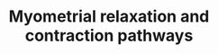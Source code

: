 ---
annotations:
- type: Pathway Ontology
  value: signaling pathway
- type: Cell Type Ontology
  value: smooth muscle cell
- type: Pathway Ontology
  value: signaling pathway
authors:
- Mkutmon
- Egonw
- MaintBot
- Eweitz
description: 'This pathway illustrates signaling networks implicated in uterine muscle
  contraction at labor and quiescence throughout gestation (pregnancy). The muscle
  of the uterus, responsible for contractile activity is the myometrium. Genes in
  this pathway are either transcribed in myometrial muscle cells or act upon the myometrium
  to regulate contraction. The left half of this pathway illustrates pathways of myometrial
  relaxation that are active throughout normal gestation. These signaling events act
  to suppress coordinated contractions to prevent the early onset of labor at term,
  largely via activation of the adenylyl-cyclase thrhough G-protein coupled receptors.
  On the right side of this pathway are signaling componets involved in the activation
  of uterine contractions at labor, in particular, activation of calcium mobilization
  via Oxytocin mediated binding to the Oxytocin G-protein coupled receptor. Additional
  genes implicated in this pathway, based on microarray expression profiling of gestation,
  term and postpartum of term mice are also included (e.g., Guca2b, Rdc1, Edg2) have
  also been included. For a detailed description of this pathway see: http://genomebiology.com/2005/6/2/R12.'
last-edited: 2021-05-21
organisms:
- Bos taurus
redirect_from:
- /index.php/Pathway:WP3276
- /instance/WP3276
schema-jsonld:
- '@context': https://schema.org/
  '@id': https://wikipathways.github.io/pathways/WP3276.html
  '@type': Dataset
  creator:
    '@type': Organization
    name: WikiPathways
  description: 'This pathway illustrates signaling networks implicated in uterine
    muscle contraction at labor and quiescence throughout gestation (pregnancy). The
    muscle of the uterus, responsible for contractile activity is the myometrium.
    Genes in this pathway are either transcribed in myometrial muscle cells or act
    upon the myometrium to regulate contraction. The left half of this pathway illustrates
    pathways of myometrial relaxation that are active throughout normal gestation.
    These signaling events act to suppress coordinated contractions to prevent the
    early onset of labor at term, largely via activation of the adenylyl-cyclase thrhough
    G-protein coupled receptors. On the right side of this pathway are signaling componets
    involved in the activation of uterine contractions at labor, in particular, activation
    of calcium mobilization via Oxytocin mediated binding to the Oxytocin G-protein
    coupled receptor. Additional genes implicated in this pathway, based on microarray
    expression profiling of gestation, term and postpartum of term mice are also included
    (e.g., Guca2b, Rdc1, Edg2) have also been included. For a detailed description
    of this pathway see: http://genomebiology.com/2005/6/2/R12.'
  keywords:
  - GNB4
  - ATF3
  - SLC8A1
  - GUCY1A1
  - 20. Vince, G.S., et al. (1990) J. Immunol. Methods 132, 181-189.
  - RGS3
  - RGS5
  - ATF2
  - IGFBP2
  - RLN1
  - IGFBP1
  - Division of Pediatric Surgery, Johns Hopkins University School of Medicine, Baltimore,
    Maryland 21205, USA.
  - Cyclic GMP
  - PRKCB
  - MYL4
  - GNAS
  - GNB5
  - RGS14
  - ITPR1
  - GABPB1
  - GNG7
  - PRKCZ
  - RGS1
  - SFN
  - SP1
  - CREB3
  - Hoare S, Copland JA, Wood TG, Jeng YJ, Izban MG, Soloff MS.
  - CXCR7
  - CAMK2B
  - PRKAR2B
  - ADCY5
  - CNN1
  - 22. Dudley, D.Jl, et. Al. (1992) J. Clin. Endocrinol. Metab. 74, 884-889
  - RGS6
  - JUN
  - ATP
  - RGS18
  - GNG4
  - ATP2A3
  - GNG2
  - RGS16
  - GRK5
  - ADCY9
  - ARRB1
  - ADCY6
  - PRKAR1A
  - PLCG2
  - GNG11
  - PKIA
  - IGFBP6
  - '23. Romero, R., et. Al, Am. J. Obstet. Gynecol. 167, 863-872.</br>HomologyConvert:
    Homo sapiens to Bos taurus: Original ID = L:3553'
  - FOS
  - NOS3
  - GNGT1
  - PRKACB
  - MYLK2
  - IL6
  - RYR3
  - YWHAH
  - PRKAR2A
  - PLCD1
  - IGFBP5
  - PRKD1
  - 19. Hunt, J.S. (1994) Biol. Reprod. 50, 461-466
  - PRKCD
  - ATP2A2
  - PRKCQ
  - CAMK2A
  - GNB1
  - 'PMID: 10377025</br>HomologyConvert: Homo sapiens to Bos taurus: Original ID =
    L:2697'
  - PRKAR1B
  - ACTA2
  - ADCY3
  - RXFP1
  - IGFBP4
  - PDE4B
  - Fernandez-Cobo M, Stewart D, Drujan D, De Maio A.
  - 'PMID: 10218980</br>HomologyConvert: Homo sapiens to Bos taurus: Original ID =
    L:2553'
  - ATF1
  - 'PMID: 10377025</br>HomologyConvert: Homo sapiens to Bos taurus: Original ID =
    L:5021'
  - RGS19
  - CAMK2D
  - PRKCH
  - 'PMID: 10218980</br>HomologyConvert: Homo sapiens to Bos taurus: Original ID =
    L:2551'
  - YWHAG
  - CNN2
  - GNAQ
  - CALD1
  - ARRB2
  - ETS2
  - YWHAB
  - ADCY7
  - '23. Romero, R., et. Al, Am. J. Obstet. Gynecol. 167, 863-872.</br>HomologyConvert:
    Homo sapiens to Bos taurus: Original ID = L:3569'
  - IL1B
  - 'PMID: 11255234</br>HomologyConvert: Homo sapiens to Bos taurus: Original ID =
    L:6667'
  - ADCY1
  - GNG12
  - ACTB
  - PRKCE
  - LPAR1
  - GNB3
  - ACTC1
  - ADCY2
  - ADP
  - CORIN
  - GABPA
  - YWHAE
  - GRK6
  - GNG3
  - GJA1
  - CACNB3
  - CALM3
  - RGS7
  - ITPR2
  - RGS11
  - GNG5
  - RXFP2
  - ADCY8
  - ADCY4
  - 'Echetebu CO, Ali M, Izban MG, MacKay L, Garfield RE. PMID: 10421804</br>HomologyConvert:
    Homo sapiens to Bos taurus: Original ID = L:4790'
  - RYR2
  - GSTO1
  - PLCB3
  - ACTG1
  - RAMP3
  - GPR182
  - PRKCA
  - RGS10
  - PKIG
  - RAMP1
  - RGS9
  - GRK4
  - MAFF
  - DGKZ
  - ADM
  - OXTR
  - GNB2
  - PRKACA
  - GNG13
  - RYR1
  - CAMK2G
  - ITPR3
  - RGS20
  - GUCA2A
  - RGS17
  - PDE4D
  - CREB1
  - ATF6B
  - ATF5
  - PKIB
  - CRHR1
  - CRH
  - YWHAQ
  - ACTA1
  - 'Rozen F, Russo C, Banville D, Zingg HH PMID: 7816817                                              quote:
    The presence of APREs in the OTR gene promoter suggests that the acute induction
    of OTR expression at the onset of parturition may be a phenomenon mechanistically
    similar to the fast induction of acute phase response genes. This notion is strengthened
    by the observation that the uterus is populated by macrophages and other specific
    lymphocytes (19,20).  Specifically, at term, nearly half of the decidual cells
    are of bone marrow origin (20).  IL-1beta released from macrophages stimulates
    the production and release of IL-6 by uterine stromal cells (21,22).  Moreover,
    IL- is a central pathophysiological mediator of infection-induced premature delivery
    (23), and preterm delivery can be prevented by an IL-1 antagonist in mice (24).  We
    speculate that under physiological as well as phathophysiological conditions,
    inflammatory cytokines are important inducers of labor and that this mechanism
    involves the cytokine-induced transcriptional activation of the OTR gene. :end
    quote'
  - YWHAZ
  - RGS4
  - ATF4
  - Cyclic AMP
  - NOS1
  - Sladek SM, Westerhausen-Larson A, Roberts JM.
  - RGS2
  - 21. Tabibzadeh, S. (1991) Endocr. Rev, 12, 272-290.
  - PRKCG
  - CRCP
  - GUCA2B
  - NFKB1
  - RAMP2
  - GNG8
  - PLCG1
  - CALM1
  - CT
  - MYL2
  - CALM2
  - IGFBP3
  - OXT
  - GUCY2E
  license: CC0
  name: Myometrial relaxation and contraction pathways
seo: CreativeWork
title: Myometrial relaxation and contraction pathways
wpid: WP3276
---